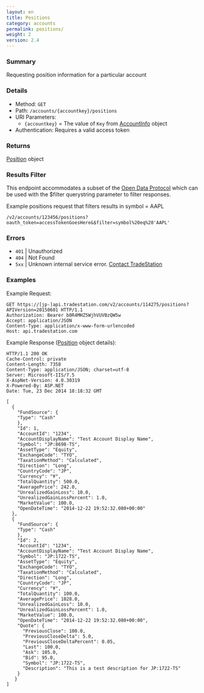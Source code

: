 ```yaml
---
layout: en
title: Positions
category: accounts
permalink: positions/
weight: 2
version: 2.4
---
```


### Summary

Requesting position information for a particular account

### Details

* Method: `GET`
* Path: `/accounts/{accountkey}/positions`
* URI Parameters:  
  * `{accountkey}` = The value of `Key` from [AccountInfo](../../objects/account-info) object
* Authentication: Requires a valid access token

### Returns

[Position](../../objects/position) object

### Results Filter

This endpoint accommodates a subset of the [Open Data Protocol](http://www.odata.org/developers/protocols/uri-conventions#FilterSystemQueryOption) which can be used with the $filter querystring parameter to filter responses.

Example positions request that filters results in symbol = AAPL

    /v2/accounts/123456/positions?oauth_token=accessTokenGoesHere&$filter=symbol%20eq%20'AAPL'

### Errors

* `401` | Unauthorized
* `404` | Not Found
* `5xx` | Unknown internal service error. [Contact TradeStation](mailto:webapi@tradestation.com)

### Examples

Example Request:

    GET https://[jp-]api.tradestation.com/v2/accounts/114275/positions?APIVersion=20150601 HTTP/1.1
    Authorization: Bearer b0R4MHZ5WjhVUVBzQW5w
    Accept: application/JSON
    Content-Type: application/x-www-form-urlencoded
    Host: api.tradestation.com

Example Response ([Position](../../objects/position) object details):

    HTTP/1.1 200 OK
    Cache-Control: private
    Content-Length: 7358
    Content-Type: application/JSON; charset=utf-8
    Server: Microsoft-IIS/7.5
    X-AspNet-Version: 4.0.30319
    X-Powered-By: ASP.NET
    Date: Tue, 23 Dec 2014 18:18:32 GMT
    
    [
      {
        "FundSource": {
        "Type": "Cash"
        },
        "Id": 1,
        "AccountId": "1234",
        "AccountDisplayName": "Test Account Display Name",
        "Symbol": "JP:8698-TS",
        "AssetType": "Equity",
        "ExchangeCode": "TYO",
        "TaxationMethod": "Calculated",
        "Direction": "Long",
        "CountryCode": "JP",
        "Currency": "¥",
        "TotalQuantity": 500.0,
        "AveragePrice": 242.0,
        "UnrealizedGainLoss": 10.0,
        "UnrealizedGainLossPercent": 1.0,
        "MarketValue": 100.0,
        "OpenDateTime": "2014-12-22 19:52:32.080+00:00"
      },
      {
        "FundSource": {
        "Type": "Cash"
        },
        "Id": 2,
        "AccountId": "1234",
        "AccountDisplayName": "Test Account Display Name",
        "Symbol": "JP:1722-TS",
        "AssetType": "Equity",
        "ExchangeCode": "TYO",
        "TaxationMethod": "Calculated",
        "Direction": "Long",
        "CountryCode": "JP",
        "Currency": "¥",
        "TotalQuantity": 100.0,
        "AveragePrice": 1028.0,
        "UnrealizedGainLoss": 10.0,
        "UnrealizedGainLossPercent": 1.0,
        "MarketValue": 100.0,
        "OpenDateTime": "2014-12-22 19:52:32.080+00:00",
        "Quote": {
          "PreviousClose": 100.0,
          "PreviousCloseDelta": 5.0,
          "PreviousCloseDeltaPercent": 0.05,
          "Last": 100.0,
          "Ask": 105.0,
          "Bid": 95.0,
          "Symbol": "JP:1722-TS",
          "Description": "This is a test description for JP:1722-TS"
        }
       }
    ]
